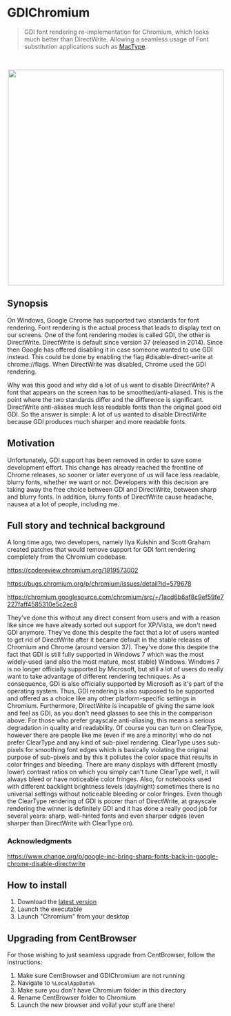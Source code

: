 # GDIChromium
> GDI font rendering re-implementation for Chromium, which looks much better than DirectWrite.
> Allowing a seamless usage of Font substitution applications such as [MacType](https://github.com/snowie2000/mactype).

<br/>
<p align="center">
    <img src="https://user-images.githubusercontent.com/25143912/136350008-42fba9a0-9511-46fb-8f43-6db57dd76bc6.png" width="500px"/>
</p>

## Synopsis
On Windows, Google Chrome has supported two standards for font rendering. Font rendering is the actual process that leads to display text on our screens. One of the font rendering modes is called GDI, the other is DirectWrite. DirectWrite is default since version 37 (released in 2014). Since then Google has offered disabling it in case someone wanted to use GDI instead. This could be done by enabling the flag #disable-direct-write at chrome://flags. When DirectWrite was disabled, Chrome used the GDI rendering.

Why was this good and why did a lot of us want to disable DirectWrite? A font that appears on the screen has to be smoothed/anti-aliased. This is the point where the two standards differ and the difference is significant. DirectWrite anti-aliases much less readable fonts than the original good old GDI. So the answer is simple: A lot of us wanted to disable DirectWrite because GDI produces much sharper and more readable fonts.

## Motivation
Unfortunately, GDI support has been removed in order to save some development effort. This change has already reached the frontline of Chrome releases, so sooner or later everyone of us will face less readable, blurry fonts, whether we want or not. Developers with this decision are taking away the free choice between GDI and DirectWrite, between sharp and blurry fonts. In addition, blurry fonts of DirectWrite cause headache, nausea at a lot of people, including me.

## Full story and technical background

A long time ago, two developers, namely Ilya Kulshin and Scott Graham created patches that would remove support for GDI font rendering completely from the Chromium codebase.

https://codereview.chromium.org/1919573002

https://bugs.chromium.org/p/chromium/issues/detail?id=579678

https://chromium.googlesource.com/chromium/src/+/1acd6b6af8c9ef59fe7227faff4585310e5c2ec8

They've done this without any direct consent from users and with a reason like since we have already sorted out support for XP/Vista, we don't need GDI anymore. They've done this despite the fact that a lot of users wanted to get rid of DirectWrite after it became default in the stable releases of Chromium and Chrome (around version 37). They've done this despite the fact that GDI is still fully supported in Windows 7 which was the most widely-used (and also the most mature, most stable) Windows. Windows 7 is no longer officially supported by Microsoft, but still a lot of users do really want to take advantage of different rendering techniques. As a consequence, GDI is also officially supported by Microsoft as it's part of the operating system. Thus, GDI rendering is also supposed to be supported and offered as a choice like any other platform-specific settings in Chromium. Furthermore, DirectWrite is incapable of giving the same look and feel as GDI, as you don't need glasses to see this in the comparison above. For those who prefer grayscale anti-aliasing, this means a serious degradation in quality and readability. Of course you can turn on ClearType, however there are people like me (even if we are a minority) who do not prefer ClearType and any kind of sub-pixel rendering. ClearType uses sub-pixels for smoothing font edges which is basically violating the original purpose of sub-pixels and by this it pollutes the color space that results in color fringes and bleeding. There are many displays with different (mostly lower) contrast ratios on which you simply can't tune ClearType well, it will always bleed or have noticeable color fringes. Also, for notebooks used with different backlight brightness levels (day/night) sometimes there is no universal settings without noticeable bleeding or color fringes. Even though the ClearType rendering of GDI is poorer than of DirectWrite, at grayscale rendering the winner is definitely GDI and it has done a really good job for several years: sharp, well-hinted fonts and even sharper edges (even sharper than DirectWrite with ClearType on).

### Acknowledgments
https://www.change.org/p/google-inc-bring-sharp-fonts-back-in-google-chrome-disable-directwrite


## How to install
1. Download the [latest version](https://github.com/GTANAdam/GDIChromium/releases/download/96.0.4664.0/GDIChromium_96.0.4664.0_x64.exe)
2. Launch the executable
3. Launch "Chromium" from your desktop

## Upgrading from CentBrowser
For those wishing to just seamless upgrade from CentBrowser, follow the instructions:

1. Make sure CentBrowser and GDIChromium are not running
2. Navigate to ``%LocalAppData%``
3. Make sure you don't have Chromium folder in this directory
4. Rename CentBrowser folder to Chromium
5. Launch the new browser and voila! your stuff are there!
